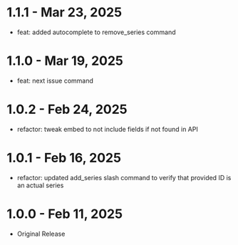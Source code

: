 # 1.1.1 - Mar 23, 2025

- feat: added autocomplete to remove_series command

# 1.1.0 - Mar 19, 2025

- feat: next issue command

# 1.0.2 - Feb 24, 2025

- refactor: tweak embed to not include fields if not found in API

# 1.0.1 - Feb 16, 2025

- refactor: updated add_series slash command to verify that provided ID is an actual series

# 1.0.0 - Feb 11, 2025

- Original Release
